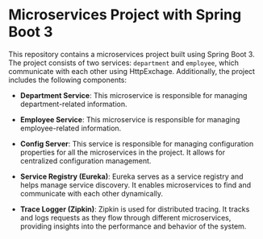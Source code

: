 # Microservices Project with Spring Boot 3

This repository contains a microservices project built using Spring Boot 3. The project consists of two services: `department` and `employee`, which communicate with each other using HttpExchage. Additionally, the project includes the following components:

- **Department Service**: This microservice is responsible for managing department-related information.

- **Employee Service**: This microservice is responsible for managing employee-related information.

- **Config Server**: This service is responsible for managing configuration properties for all the microservices in the project. It allows for centralized configuration management.

- **Service Registry (Eureka)**: Eureka serves as a service registry and helps manage service discovery. It enables microservices to find and communicate with each other dynamically.

- **Trace Logger (Zipkin)**: Zipkin is used for distributed tracing. It tracks and logs requests as they flow through different microservices, providing insights into the performance and behavior of the system.